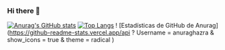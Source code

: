 ### Hi there 👋
[![Anurag's GitHub stats](https://github-readme-stats.vercel.app/api?username=jvalereo)](https://github.com/jvalereo/githubreadme-stats)
[![Top Langs](https://github-readme-stats.vercel.app/api/top-langs/?username=jvalereo)](https://github.com/jvalereo/github-readme-stats)
! [Estadísticas de GitHub de Anurag] (https://github-readme-stats.vercel.app/api ? Username = anuraghazra & show_icons = true & theme = radical )

<!--
**jvalereo/jvalereo** is a ✨ _special_ ✨ repository because its `README.md` (this file) appears on your GitHub profile.

Here are some ideas to get you started:

- 🔭 I’m currently working on ...
- 🌱 I’m currently learning ...
- 👯 I’m looking to collaborate on ...
- 🤔 I’m looking for help with ...
- 💬 Ask me about ...
- 📫 How to reach me: ...
- 😄 Pronouns: ...
- ⚡ Fun fact: ...
-->


